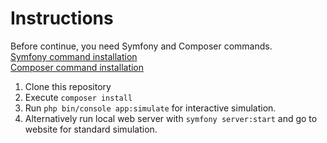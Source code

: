 # Instructions

Before continue, you need Symfony and Composer commands.  
[Symfony command installation](https://symfony.com/download)  
[Composer command installation](https://getcomposer.org/download/)

 1. Clone this repository
 2. Execute `composer install`
 3. Run `php bin/console app:simulate` for interactive simulation.
 4. Alternatively run local web server with `symfony server:start` and go to website for standard simulation.
